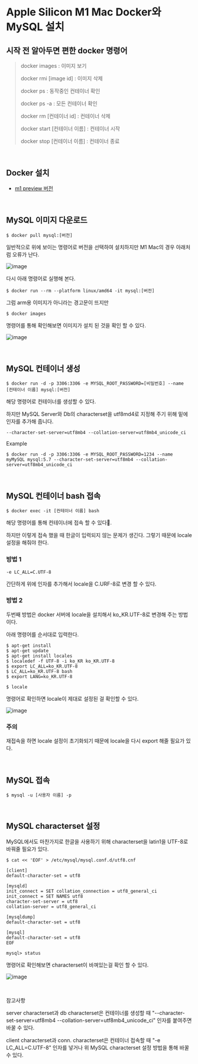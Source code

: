 # Apple Silicon M1 Mac Docker와 MySQL 설치

## 시작 전 알아두면 편한 docker 명령어

> docker images : 이미지 보기
>
> docker rmi [image id] : 이미지 삭제
>
> docker ps : 동작중인 컨테이너 확인
>
> docker ps -a : 모든 컨테이너 확인
>
> docker rm [컨테이너 id] : 컨테이너 삭제
>
> docker start [컨테이너 이름] : 컨테이너 시작
>
> docker stop [컨테이너 이름] : 컨테이너 종료

</br>

## Docker 설치

- [m1 preview 버전](https://docs.docker.com/docker-for-mac/apple-m1/)

</br>

## MySQL 이미지 다운로드

```
$ docker pull mysql:[버전]
```

일반적으로 위에 보이는 명령어로 버전을 선택하여 설치하지만 M1 Mac의 경우 아래처럼 오류가 난다.

![image](https://user-images.githubusercontent.com/63284310/106711576-0ea91e00-663b-11eb-8715-925a9f50e8c6.png)

다시 아래 명령어로 실행해 본다.

```
$ docker run --rm --platform linux/amd64 -it mysql:[버전]
```

그럼 arm용 이미지가 아니라는 경고문이 뜨지만

```
$ docker images
```

명령어를 통해 확인해보면 이미지가 설치 된 것을 확인 할 수 있다.

![image](https://user-images.githubusercontent.com/63284310/106711956-a60e7100-663b-11eb-9a4b-b22e74295d63.png)

</br>

## MySQL 컨테이너 생성

```
$ docker run -d -p 3306:3306 -e MYSQL_ROOT_PASSWORD=[비밀번호] --name [컨테이너 이름] mysql:[버전]
```

해당 명령어로 컨테이너를 생성할 수 있다.

하지만 MySQL Server와 Db의 characterset을 utf8md4로 지정해 주기 위해 밑에 인자를 추가해 줍니다.

```
--character-set-server=utf8mb4 --collation-server=utf8mb4_unicode_ci
```

Example

```
$ docker run -d -p 3306:3306 -e MYSQL_ROOT_PASSWORD=1234 --name myMySQL mysql:5.7 --character-set-server=utf8mb4 --collation-server=utf8mb4_unicode_ci
```

</br>

## MySQL 컨테이너 bash 접속

```
$ docker exec -it [컨테이너 이름] bash
```

해당 명령어를 통해 컨테이너에 접속 할 수 있다.

하지만 이렇게 접속 했을 때 한글이 입력되지 않는 문제가 생긴다. 그렇기 때문에 locale 설정을 해줘야 한다.

### 방법 1

```
-e LC_ALL=C.UTF-8
```

간단하게 위에 인자를 추가해서 locale을 C.URF-8로 변경 할 수 있다.

### 방법 2

두번째 방법은 docker 서버에 locale을 설치해서 ko_KR.UTF-8로 변경해 주는 방법이다.

아래 명령어를 순서대로 입력한다.

```
$ apt-get install
$ apt-get update
$ apt-get install locales
$ localedef -f UTF-8 -i ko_KR ko_KR.UTF-8
$ export LC_ALL=ko_KR.UTF-8
$ LC_ALL=ko_KR.UTF-8 bash
$ export LANG=ko_KR.UTF-8
```

```
$ locale
```

명령어로 확인하면 locale이 제대로 설정된 걸 확인할 수 있다.

![image](https://user-images.githubusercontent.com/63284310/106713478-e1aa3a80-663d-11eb-8921-19d43a025c18.png)

### 주의

재접속을 하면 locale 설정이 초기화되기 때문에 locale을 다시 export 해줄 필요가 있다.

</br>

## MySQL 접속

```
$ mysql -u [사용자 이름] -p
```

</br>

## MySQL characterset 설정

MySQL에서도 마찬가지로 한글을 사용하기 위해 characterset을 latin1을 UTF-8로 바꿔줄 필요가 있다.

```
$ cat << 'EOF' > /etc/mysql/mysql.conf.d/utf8.cnf
```

```
[client]
default-character-set = utf8

[mysqld]
init_connect = SET collation_connection = utf8_general_ci
init_connect = SET NAMES utf8
character-set-server = utf8
collation-server = utf8_general_ci

[mysqldump]
default-character-set = utf8

[mysql]
default-character-set = utf8
EOF
```

```
mysql> status
```

명령어로 확인해보면 characterset이 바껴있는걸 확인 할 수 있다.

![image](https://user-images.githubusercontent.com/63284310/106714473-3e5a2500-663f-11eb-84d3-99f0bc316a65.png)

</br>

참고사항

server characterset과 db characterset은 컨테이너를 생성할 때 "--character-set-server=utf8mb4 --collation-server=utf8mb4_unicode_ci" 인자를 붙여주면 바꿀 수 있다.

client
characterset과 conn. characterset은 컨테이너 접속할 때 "-e LC_ALL=C.UTF-8" 인자를 넣거나 위 MySQL characterset 설정 방법을 통해 바꿀 수 있다.
